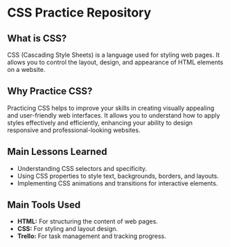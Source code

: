 <h1>CSS Practice Repository</h1>

<h2>What is CSS?</h2>
<p>CSS (Cascading Style Sheets) is a language used for styling web pages. It allows you to control the layout, design, and appearance of HTML elements on a website.</p>

<h2>Why Practice CSS?</h2>
<p>Practicing CSS helps to improve your skills in creating visually appealing and user-friendly web interfaces. It allows you to understand how to apply styles effectively and efficiently, enhancing your ability to design responsive and professional-looking websites.</p>

<h2>Main Lessons Learned</h2>
<ul>
    <li>Understanding CSS selectors and specificity.</li>
    <li>Using CSS properties to style text, backgrounds, borders, and layouts.</li>
    <li>Implementing CSS animations and transitions for interactive elements.</li>
</ul>

<h2>Main Tools Used</h2>
<ul>
    <li><strong>HTML:</strong> For structuring the content of web pages.</li>
    <li><strong>CSS:</strong> For styling and layout design.</li>
    <li><strong>Trello:</strong> For task management and tracking progress.</li>
</ul>
